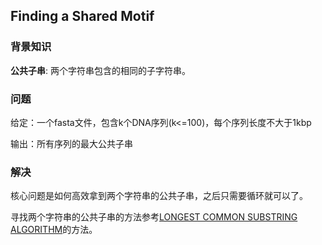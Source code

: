 ## Finding a Shared Motif

### 背景知识

**公共子串**: 两个字符串包含的相同的子字符串。

### 问题

给定：一个fasta文件，包含k个DNA序列(k<=100)，每个序列长度不大于1kbp

输出：所有序列的最大公共子串

###  解决

核心问题是如何高效拿到两个字符串的公共子串，之后只需要循环就可以了。

寻找两个字符串的公共子串的方法参考[LONGEST COMMON SUBSTRING ALGORITHM](https://www.bogotobogo.com/python/python_longest_common_substring_lcs_algorithm_generalized_suffix_tree.php)的方法。

